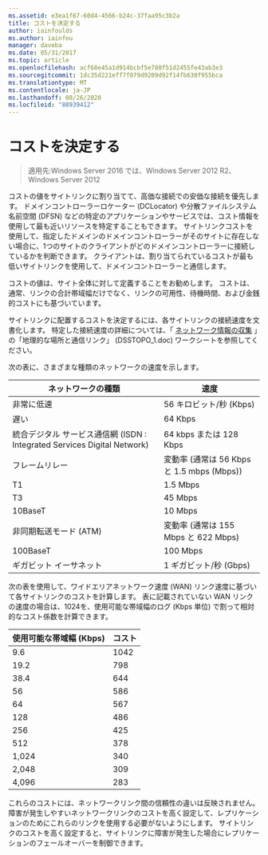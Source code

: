 ```yaml
---
ms.assetid: e3ea1f67-60d4-4566-b24c-37faa95c3b2a
title: コストを決定する
author: iainfoulds
ms.author: iainfou
manager: daveba
ms.date: 05/31/2017
ms.topic: article
ms.openlocfilehash: acf68e45a1d914bcbf5e780f51d2455fe43ab3e3
ms.sourcegitcommit: 1dc35d221eff7f079d9209d92f14fb630f955bca
ms.translationtype: MT
ms.contentlocale: ja-JP
ms.lasthandoff: 08/26/2020
ms.locfileid: "88939412"
---
```

# <a name="determining-the-cost"></a>コストを決定する

>適用先:Windows Server 2016 では、Windows Server 2012 R2、Windows Server 2012

コストの値をサイトリンクに割り当てて、高価な接続での安価な接続を優先します。 ドメインコントローラーロケーター (DCLocator) や分散ファイルシステム名前空間 (DFSN) などの特定のアプリケーションやサービスでは、コスト情報を使用して最も近いリソースを特定することもできます。 サイトリンクコストを使用して、指定したドメインのドメインコントローラーがそのサイトに存在しない場合に、1つのサイトのクライアントがどのドメインコントローラーに接続しているかを判断できます。 クライアントは、割り当てられているコストが最も低いサイトリンクを使用して、ドメインコントローラーと通信します。

コストの値は、サイト全体に対して定義することをお勧めします。 コストは、通常、リンクの合計帯域幅だけでなく、リンクの可用性、待機時間、および金銭的コストにも基づいています。

サイトリンクに配置するコストを決定するには、各サイトリンクの接続速度を文書化します。 特定した接続速度の詳細については、「 [ネットワーク情報の収集](../../ad-ds/plan/Collecting-Network-Information.md) 」の「地理的な場所と通信リンク」 (DSSTOPO_1.doc) ワークシートを参照してください。

次の表に、さまざまな種類のネットワークの速度を示します。

|ネットワークの種類|速度|
|----------------|---------|
|非常に低速|56 キロビット/秒 (Kbps)|
|遅い|64 Kbps|
|統合デジタル サービス通信網 (ISDN : Integrated Services Digital Network)|64 kbps または 128 Kbps|
|フレームリレー|変動率 (通常は 56 Kbps と 1.5 mbps (Mbps))|
|T1|1.5 Mbps|
|T3|45 Mbps|
|10BaseT|10 Mbps|
|非同期転送モード (ATM)|変動率 (通常は 155 Mbps と 622 Mbps)|
|100BaseT|100 Mbps|
|ギガビット イーサネット|1 ギガビット/秒 (Gbps)|

次の表を使用して、ワイドエリアネットワーク速度 (WAN) リンク速度に基づいて各サイトリンクのコストを計算します。 表に記載されていない WAN リンクの速度の場合は、1024を、使用可能な帯域幅のログ (Kbps 単位) で割って相対的なコスト係数を計算できます。

|使用可能な帯域幅 (Kbps)|コスト|
|--------------------------------|--------|
|9.6|1042|
|19.2|798|
|38.4|644|
|56|586|
|64|567|
|128|486|
|256|425|
|512|378|
|1,024|340|
|2,048|309|
|4,096|283|

これらのコストには、ネットワークリンク間の信頼性の違いは反映されません。 障害が発生しやすいネットワークリンクのコストを高く設定して、レプリケーションのためにこれらのリンクを使用する必要がないようにします。 サイトリンクのコストを高く設定すると、サイトリンクに障害が発生した場合にレプリケーションのフェールオーバーを制御できます。



